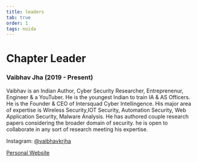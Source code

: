 ```yaml
---
title: leaders
tab: true
order: 1
tags: noida
---
```


# **Chapter Leader**

### Vaibhav Jha (2019 - Present)

Vaibhav is an Indian Author, Cyber Security Researcher, Entreprenenur, Engineer & a YouTuber. 
He is the youngest Indian to train IA & AS Officers. He is the Founder & CEO of Intersquad Cyber Intellingence.
His major area of expertise is Wireless Security,IOT Security, Automation Security, Web Application Security, Malware Analysis. 
He has authored couple research papers considering the broader domain of security. he is open to collaborate in any sort of research meeting his expertise.

Instagram: [@vaibhavkrjha](https://www.instagram.com/vaibhavkrjha)

[Personal Website](http://www.vaibhavjha.com)
